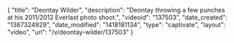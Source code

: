 {
    "title": "Deontay Wilder",
    "description": "Deontay throwing a few punches at his 2011\/2012 Everlast photo shoot.",
    "videoid": "137503",
    "date_created": "1387324929",
    "date_modified": "1418181134",
    "type": "captivate",
    "layout": "video",
    "url": "\/v\/deontay-wilder\/137503"
}